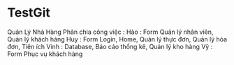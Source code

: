 # TestGit
Quản Lý Nhà Hàng
Phân chia công việc :
Hào : Form Quản lý nhân viên, Quản lý khách hàng
Huy : Form Login, Home, Quản lý thực đơn, Quản lý hóa đơn, Tiện ích
Vinh : Database, Báo cáo thống kê, Quản lý kho hàng
Vỹ : Form Phục vụ khách hàng 
